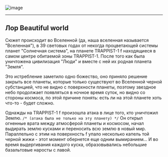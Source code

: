 ![image](https://github.com/SuperFeda/Beautiful-world-mod/assets/112332753/8185eeec-f88f-4640-87e4-cdbc7b86d856)


---

## Лор Beautiful world
Сюжет происходит во Вселенной (да, наша вселенная называется "Вселенная"), в 39 световых годах от некогда процветающей системы планет "Солнечная система", на планете TRAPPIST-1 f находящиеся в самом центре обитаемой зоны TRAPPIST-1. После того как была уничтожена цивилизация "Люди" и вместе с ней их родная планета "Земля".

Это истребление заметило одно божество, оно приняло решение закрыть все планеты, которые только существуют во Вселенной черной субстанцией, что не видно с поверхности планеты, поэтому звездное небо продолжает появляться в ночное время суток, но видно со стороны космоса, по этой причине понять: есть ли на этой планете хоть что-то - будет сложно.

Однажды на TRAPPIST-1 f произошла атака в лице того, кто уничтожил Землю. `/* (атака была не только на эту планету) */` Он открыл огненные врата между атмосферой планеты и космосом, начал выдирать землю кусками и переносить всю землю в новый мир. Параллельно с этим на поверхность f упало несколько капель той черной жижи - этот момент обернется еще одним вымиранием... И во время выдергивания каждого куска, образовывались небольшие базальтовые наросты с лавой.
